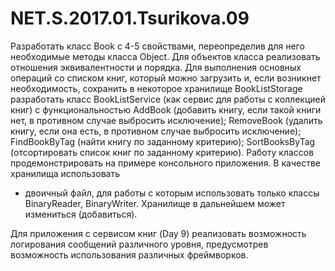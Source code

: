 # NET.S.2017.01.Tsurikova.09
Разработать класс Book с 4-5 свойствами, переопределив для него необходимые методы класса Object.
Для объектов класса реализовать отношения эквивалентности и порядка.
Для выполнения основных операций со списком книг, который можно загрузить и, если возникнет необходимость,
сохранить в некоторое хранилище BookListStorage разработать класс BookListService (как сервис для работы
с коллекцией книг) с функциональностью AddBook (добавить книгу, если такой книги нет, в противном случае
выбросить исключение); RemoveBook (удалить книгу, если она есть, в противном случае выбросить исключение);
FindBookByTag (найти книгу по заданному критерию); SortBooksByTag (отсортировать список книг по заданному критерию). 
Работу классов продемонстрировать на примере консольного приложения. 
В качестве хранилища использовать
- двоичный файл, для работы с которым использовать только классы BinaryReader, BinaryWriter.
Хранилище в дальнейшем может измениться (добавиться).

Для приложения с сервисом книг (Day 9) реализовать возможность логирования сообщений различного уровня,
предусмотрев возможность использования различных фреймворков.
